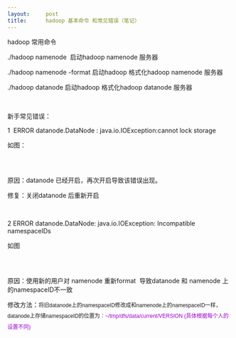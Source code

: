 ```yaml
---
layout:     post
title:      hadoop 基本命令 和常见错误（笔记）
---
```

<div id="article_content" class="article_content clearfix csdn-tracking-statistics" data-pid="blog" data-mod="popu_307" data-dsm="post">
								            <link rel="stylesheet" href="https://csdnimg.cn/release/phoenix/template/css/ck_htmledit_views-f76675cdea.css">
						<div class="htmledit_views" id="content_views">
                
<p>hadoop 常用命令</p>
<p>./hadoop namenode  启动hadoop namenode 服务器</p>
<p>./hadoop namenode -format 启动hadoop 格式化hadoop namenode 服务器</p>
<p>./hadoop datanode 启动hadoop 格式化hadoop datanode 服务器<br></p>
<p><br></p>
<p>新手常见错误：</p>
<p>1  ERROR datanode.DataNode : java.io.IOException:cannot lock storage</p>
<p>如图：</p>
<p><img src="https://img-blog.csdn.net/20150612141335023?watermark/2/text/aHR0cDovL2Jsb2cuY3Nkbi5uZXQvdTAxMjU1MDExNw==/font/5a6L5L2T/fontsize/400/fill/I0JBQkFCMA==/dissolve/70/gravity/Center" alt=""><br></p>
<p><br></p>
<p>原因：datanode 已经开启，再次开启导致该错误出现。</p>
<p>修复：关闭datanode 后重新开启</p>
<p><br></p>
<p>2 ERROR datanode.DataNode: java.io.IOException: Incompatible namespaceIDs</p>
<p>如图</p>
<p><img src="https://img-blog.csdn.net/20150612142227027?watermark/2/text/aHR0cDovL2Jsb2cuY3Nkbi5uZXQvdTAxMjU1MDExNw==/font/5a6L5L2T/fontsize/400/fill/I0JBQkFCMA==/dissolve/70/gravity/Center" alt=""></p>
<p><br></p>
<p>原因：使用新的用户对 namenode 重新format  导致datanode 和 namenode 上的namespaceID不一致</p>
<p>修改方法：<span style="font-size:12px;"><span style="font-family:Verdana, Arial, Helvetica, sans-serif;line-height:24px;">将旧datanode上的namespaceID修改成和namenode上的namespaceID一样，datanode上存储namespaceID的位置为</span><span style="color:rgb(155,0,211);font-family:Verdana, Arial, Helvetica, sans-serif;line-height:24px;">：~/tmp/dfs/data/current/VERSION
 (具体根据每个人的设置不同)</span></span><span style="color:#9b00d3;font-family:Verdana, Arial, Helvetica, sans-serif;font-size:14px;line-height:24px;"> </span></p>
<p><br></p>
<p><br></p>
            </div>
                </div>